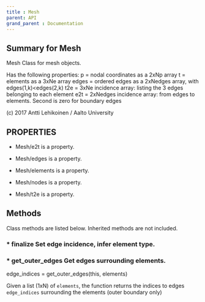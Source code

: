 ```yaml
---
title : Mesh
parent: API
grand_parent : Documentation
---
```

## Summary for Mesh
Mesh Class for mesh objects.

Has the following properties:
p = nodal coordinates as a 2xNp array
t = elements as a 3xNe array
edges = ordered edges as a 2xNedges array, with edges(1,k)<edges(2,k)
t2e = 3xNe incidence array: listing the 3 edges belonging to each element
e2t = 2xNedges incidence array: from edges to elements. Second is zero for boundary edges

(c) 2017 Antti Lehikoinen / Aalto University
## PROPERTIES
* Mesh/e2t is a property.

* Mesh/edges is a property.

* Mesh/elements is a property.

* Mesh/nodes is a property.

* Mesh/t2e is a property.

## Methods
Class methods are listed below. Inherited methods are not included.
### * finalize Set edge incidence, infer element type.

### * get_outer_edges Get edges surrounding elements.

edge_indices = get_outer_edges(this, elements)

Given a list (1xN) of `elements`, the function returns the indices to
edges `edge_indices` surrounding the elements (outer boundary only)

